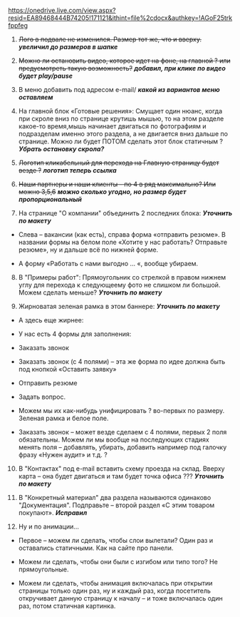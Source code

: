 https://onedrive.live.com/view.aspx?resid=EA89468444B74205!171121&ithint=file%2cdocx&authkey=!AGoF25trkfppfeg

1. ~~Лого в подвале не изменился. Размер тот же, что и вверху.~~ ***увеличил до размеров в шапке***

2. ~~Можно ли остановить видео, которое идет на фоне, на главной ? или предусмотреть такую возможность?~~ ***добавил, при клике по видео будет play/pause***

3. В меню добавить под адресом e-mail/ ***какой из вариантов меню оставляем***

4. На главной блок «Готовые решения»: Смущает один нюанс, когда при скроле вниз по странице крутишь мышью, то на этом разделе какое-то время,мышь начинает двигаться по фотографиям и подразделам именно этого раздела, а не двигается вниз дальше по странице. Можно ли будет ПОТОМ сделать этот блок статичным ? 
***Убрать остановку скрола?***

5. ~~Логотип кликабельный для перехода на Главную страницу будет везде ?~~ ***логотип теперь ссылка***

6. ~~Наши партнеры и наши клиенты – по 4 в ряд максимально? Или можно 3,5,6~~ ***можно сколько угодно, но размер будет пропорциональный***
 
7. На странице "О компании" объединить 2 последних блока: ***Уточнить по макету***

  - Слева – вакансии (как есть), справа форма «отправить резюме». В названии формы на белом поле «Хотите у нас работать? Отправьте резюме», ну и дальше всё по нижней форме.

  - А форму «Работать с нами выгодно … «, вообще убираем.
  
8. В "Примеры работ": Прямоугольник со стрелкой в правом нижнем углу для перехода к следующеему фото не слишком ли большой. Можем сделать меньше? ***Уточнить по макету***

9. Жирноватая зеленая рамка в этом баннере: ***Уточнить по макету***

  - А здесь еще жирнее:

  - У нас есть 4 формы для заполнения:

  - Заказать звонок

  - Заказать звонок (с 4 полями) – эта же форма по идее должна быть под кнопкой «Оставить заявку»

  - Отправить резюме

  - Задать вопрос.

  - Можем мы их как-нибудь унифицировать ? во-первых по размеру. Зеленая рамка и белое поле.

  - Заказать звонок – может везде сделаем с 4 полями, первых 2 поля обязательны. Можем ли мы вообще на последующих стадиях менять поля – добавлять, убирать, добавить например под галочку фразу «Нужен аудит» и т.д. ?

10. В "Контактах" под e-mail вставить схему проезда на склад. Вверху карта – она будет двигаться и там будет точка офиса ??? ***Уточнить по макету***

11. В "Конкретный материал" два раздела называются одинаково "Документация". Подправьте – второй раздел «С этим товаром покупают». ***Исправил***

12. Ну и по анимации…

  - Первое – можем ли сделать, чтобы слои вылетали? Один раз и оставались статичными. Как на сайте про панели.

  - Можем ли сделать, чтобы они были с изгибом или типо того? Не прямоугольные.

  - Можем ли сделать, чтобы анимация включалась при открытии страницы только один раз, ну и каждый раз, когда посетитель откручивает данную страницу к началу – и тоже включалась один раз, потом статичная картинка.